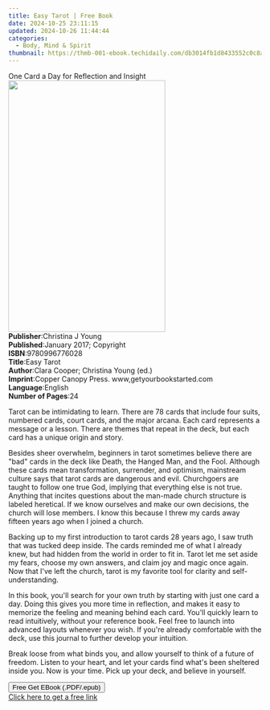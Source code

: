 ```yaml
---
title: Easy Tarot | Free Book
date: 2024-10-25 23:11:15
updated: 2024-10-26 11:44:44
categories:
  - Body, Mind & Spirit
thumbnail: https://thmb-001-ebook.techidaily.com/db3014fb1d8433552c0c8a2741241e29f527da8ac8a18fca777247ff86634882.jpg
---
```

<main id="book-container">
  <div class="flex flex-col">
    <div class="book-brief flex-1 py-6 px-4 sm:p-6 md:py-10 md:px-8">
      <!-- brief-->
      <div class="book-brief-main">
        One Card a Day for Reflection and Insight
      </div>
    </div>
    <div
      class="book-meta-info flex-1 grid gap-4 col-start-1 col-end-3 row-start-1 sm:mb-6 sm:grid-cols-4 lg:gap-6 lg:col-start-2 lg:row-end-6 lg:row-span-6 lg:mb-0"
    >
      <div
        class="book-meta-info-left place-content-center mt-4 p-4 text-sm leading-6 col-start-2 col-span-2 dark:text-slate-400"
      >
        <img
          class="w-full h-500 object-cover rounded-lg sm:h-255 sm:col-span-2 lg:col-span-full"
          src="https://img-001-ebook.techidaily.com/d860d61955d1848ebe2739a532d240717d8eabc6964076df7dace4a264ec8ada.jpg"
          alt=""
          width="312"
          height="500"
        />
      </div>
      <div
        class="book-meta-info-right mt-2 col-start-1 row-start-2 col-span-3 self-center"
      >
        <!-- meta data  -->
        <div class="flex flex-col px-4 md:px-8">
          <div class="flex-1">
            <strong>Publisher</strong>:<span class="px-2"
              >Christina J Young</span
            >
          </div>
          <div class="flex-1">
            <strong>Published</strong>:<span class="px-2"
              >January 2017; Copyright</span
            >
          </div>
          <div class="flex-1">
            <strong>ISBN</strong>:<span class="px-2">9780996776028</span>
          </div>
          <div class="flex-1">
            <strong>Title</strong>:<span class="px-2">Easy Tarot</span>
          </div>
          <div class="flex-1">
            <strong>Author</strong>:<span class="px-2"
              >Clara Cooper; Christina Young (ed.)</span
            >
          </div>
          <div class="flex-1">
            <strong>Imprint</strong>:<span class="px-2"
              >Copper Canopy Press. www,getyourbookstarted.com</span
            >
          </div>
          <div class="flex-1">
            <strong>Language</strong>:<span class="px-2">English</span>
          </div>
          <div class="flex-1">
            <strong>Number of Pages</strong>:<span class="px-2">24</span>
          </div>
        </div>
      </div>
    </div>
    <div class="book-description flex-1 py-6 px-4 sm:p-6 md:py-10 md:px-8">
      <div class="book-description-main">
        <div accordion-content="" id="description">
          <p>
            Tarot can be intimidating to learn. There are 78 cards that include
            four suits, numbered cards, court cards, and the major arcana. Each
            card represents a message or a lesson. There are themes that repeat
            in the deck, but each card has a unique origin and story.
          </p>
          Besides sheer overwhelm, beginners in tarot sometimes believe there
          are "bad" cards in the deck like Death, the Hanged Man, and the Fool.
          Although these cards mean transformation, surrender, and optimism,
          mainstream culture says that tarot cards are dangerous and evil.
          Churchgoers are taught to follow one true God, implying that
          everything else is not true. Anything that incites questions about the
          man-made church structure is labeled heretical. If we know ourselves
          and make our own decisions, the church will lose members. I know this
          because I threw my cards away fifteen years ago when I joined a
          church.
          <p></p>
          Backing up to my first introduction to tarot cards 28 years ago, I saw
          truth that was tucked deep inside. The cards reminded me of what I
          already knew, but had hidden from the world in order to fit in. Tarot
          let me set aside my fears, choose my own answers, and claim joy and
          magic once again. Now that I've left the church, tarot is my favorite
          tool for clarity and self-understanding.
          <p></p>
          In this book, you'll search for your own truth by starting with just
          one card a day. Doing this gives you more time in reflection, and
          makes it easy to memorize the feeling and meaning behind each card.
          You'll quickly learn to read intuitively, without your reference book.
          Feel free to launch into advanced layouts whenever you wish. If you're
          already comfortable with the deck, use this journal to further develop
          your intuition.
          <p></p>
          Break loose from what binds you, and allow yourself to think of a
          future of freedom. Listen to your heart, and let your cards find
          what's been sheltered inside you. Now is your time. Pick up your deck,
          and believe in yourself.
          <p></p>
        </div>
        <div class="accordion-fader"></div>
      </div>
    </div>
    <div class="book-excerpts flex-1 py-6 px-4 sm:p-6 md:py-10 md:px-8"></div>
    <div
      class="book-about-author flex-1 py-6 px-4 sm:p-6 md:py-10 md:px-8"
    ></div>
    <div class="book-free-get flex-1 py-6 px-4 sm:p-6 md:py-10 md:px-8">
      <button
        id="btn-free-get"
        class="bg-blue-500 hover:bg-blue-700 text-white font-bold py-2 px-4 rounded"
      >
        Free Get EBook (.PDF/.epub)
      </button>
      <div id="countdown-display" class="px-2 text-lg mt-2"></div>
      <a
        id="free-link"
        class="hidden bg-blue-500 hover:bg-blue-700 text-white font-bold py-2 px-4 rounded"
        href="https://www.ebooks.com/en-us/book/209845730/easy-tarot/clara-cooper/"
        target="_blank"
        >Click here to get a free link</a
      >
    </div>
    <script>
      let countdownTime = 0;
      let countdownInterval = null;
      document
        .getElementById('btn-free-get')
        .addEventListener('click', startCountdown);
      function startCountdown() {
        countdownTime = new Date().getTime() + 60000 * 3;
        countdownInterval = setInterval(updateCountdown, 1000);
        document.getElementById('btn-free-get').disabled = true;
        document
          .getElementById('btn-free-get')
          .classList.add('bg-gray-500', 'cursor-not-allowed');
      }
      function updateCountdown() {
        let currentTime = new Date().getTime();
        let timeLeft = countdownTime - currentTime;
        let secondsLeft = Math.floor(timeLeft / 1000);
        document.getElementById('countdown-display').innerHTML =
          `Remaining time: ${secondsLeft} seconds.`;
        if (secondsLeft <= 0) {
          clearInterval(countdownInterval);
          document.getElementById('btn-free-get').classList.add('hidden');
          document.getElementById('free-link').classList.remove('hidden');
          document.getElementById('countdown-display').innerHTML = '';
        }
      }
    </script>
  </div>
</main>
